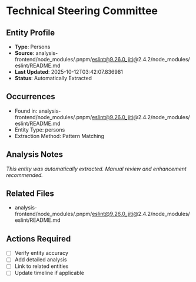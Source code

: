 # Technical Steering Committee

## Entity Profile
- **Type**: Persons
- **Source**: analysis-frontend/node_modules/.pnpm/eslint@9.26.0_jiti@2.4.2/node_modules/eslint/README.md
- **Last Updated**: 2025-10-12T03:42:07.836981
- **Status**: Automatically Extracted

## Occurrences
- Found in: analysis-frontend/node_modules/.pnpm/eslint@9.26.0_jiti@2.4.2/node_modules/eslint/README.md
- Entity Type: persons
- Extraction Method: Pattern Matching

## Analysis Notes
*This entity was automatically extracted. Manual review and enhancement recommended.*

## Related Files
- analysis-frontend/node_modules/.pnpm/eslint@9.26.0_jiti@2.4.2/node_modules/eslint/README.md

## Actions Required
- [ ] Verify entity accuracy
- [ ] Add detailed analysis
- [ ] Link to related entities
- [ ] Update timeline if applicable
